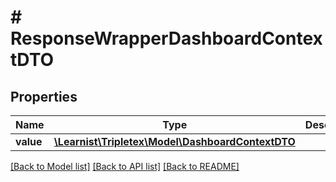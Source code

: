 # # ResponseWrapperDashboardContextDTO

## Properties

Name | Type | Description | Notes
------------ | ------------- | ------------- | -------------
**value** | [**\Learnist\Tripletex\Model\DashboardContextDTO**](DashboardContextDTO.md) |  | [optional]

[[Back to Model list]](../../README.md#models) [[Back to API list]](../../README.md#endpoints) [[Back to README]](../../README.md)
